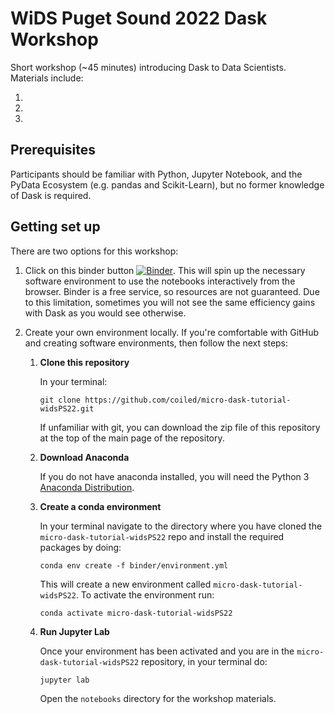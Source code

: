 # WiDS Puget Sound 2022 Dask Workshop
Short workshop (~45 minutes) introducing Dask to Data Scientists. Materials include:

1.
2.
3.

## Prerequisites
Participants should be familiar with Python, Jupyter Notebook, and the PyData Ecosystem (e.g. pandas and Scikit-Learn), but no former knowledge of Dask is required.

## Getting set up
There are two options for this workshop:
1. Click on this binder button [![Binder](https://mybinder.org/badge_logo.svg)](https://mybinder.org/v2/gh/coiled/micro-dask-tutorial-widsPS22/main?urlpath=lab). This will spin up the necessary software environment to use the notebooks interactively from the browser. Binder is a free service, so resources are not guaranteed. Due to this limitation, sometimes you will not see the same efficiency gains with Dask as you would see otherwise.

2. Create your own environment locally. If you're comfortable with GitHub and creating software environments, then follow the next steps:


    1. **Clone this repository**
        
        In your terminal:

        ```
        git clone https://github.com/coiled/micro-dask-tutorial-widsPS22.git
        ```
        
        If unfamiliar with git, you can download the zip file of this repository at the top of the main page of the repository.
        
    2. **Download Anaconda** 
    
        If you do not have anaconda installed, you will need the Python 3 [Anaconda Distribution](https://www.anaconda.com/products/individual).
    
    3. **Create a conda environment**
        
        In your terminal navigate to the directory where you have cloned the `micro-dask-tutorial-widsPS22` repo and install the required packages by doing:

        ```
        conda env create -f binder/environment.yml
        ```

        This will create a new environment called `micro-dask-tutorial-widsPS22`. To activate the environment run:

        ```
        conda activate micro-dask-tutorial-widsPS22
        ```

    4. **Run Jupyter Lab**
        
        Once your environment has been activated and you are in the `micro-dask-tutorial-widsPS22` repository, in your terminal do:

        ```
        jupyter lab
        ```

        Open the `notebooks` directory for the workshop materials.

